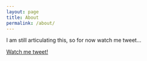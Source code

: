 ```yaml
---
layout: page
title: About
permalink: /about/
---
```

I am still articulating this, so for now watch me tweet...

<a class="twitter-timeline" href="https://twitter.com/RahulKumaresan?ref_src=twsrc%5Etfw">Watch me tweet!</a> 
<script async src="https://platform.twitter.com/widgets.js" charset="utf-8"></script>

<!-- This is the base Jekyll theme. You can find out more info about customizing your Jekyll theme, as well as basic Jekyll usage documentation at [jekyllrb.com](https://jekyllrb.com/)

You can find the source code for Minima at GitHub:
[jekyll][jekyll-organization] /
[minima](https://github.com/jekyll/minima)

You can find the source code for Jekyll at GitHub:
[jekyll][jekyll-organization] /
[jekyll](https://github.com/jekyll/jekyll)


[jekyll-organization]: https://github.com/jekyll -->
